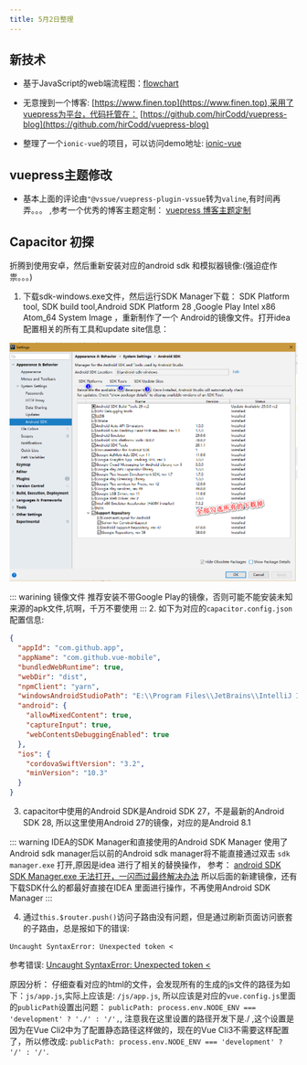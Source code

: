 ```yaml
---
title: 5月2日整理
---
```


## 新技术

* 基于JavaScript的web端流程图：[flowchart](https://gojs.net/latest/samples/flowchart.html)

* 无意搜到一个博客: [https://www.finen.top](https://www.finen.top),采用了vuepress为平台，代码托管在： [https://github.com/hirCodd/vuepress-blog](https://github.com/hirCodd/vuepress-blog)

* 整理了一个`ionic-vue`的项目，可以访问demo地址: [ionic-vue](https://pingbook.top/ionic-vue)

## vuepress主题修改

* 基本上面的评论由`"@vssue/vuepress-plugin-vssue`转为`valine`,有时间再弄。。。 ,参考一个优秀的博客主题定制： [vuepress 博客主题定制](https://www.unaxu.com/blog/posts/005-one-how-to-generate-static-blog-with-vuepress.html)


## Capacitor 初探

折腾到使用安卓，然后重新安装对应的android sdk 和模拟器镜像:(强迫症作祟。。。)
1. 下载sdk-windows.exe文件，然后运行SDK Manager下载： SDK Platform tool, SDK build tool,Android SDK Platform 28 ,Google Play Intel x86 Atom_64 System Image ，重新制作了一个
Android的镜像文件。打开idea配置相关的所有工具和update site信息：

![android sdk windows配置信息](./img/android-sdk.png)

 ::: warining 镜像文件
 推荐安装不带Google Play的镜像，否则可能不能安装未知来源的apk文件,坑啊，千万不要使用
 :::
2. 如下为对应的`capacitor.config.json`配置信息: 
``` json
{
  "appId": "com.github.app",
  "appName": "com.github.vue-mobile",
  "bundledWebRuntime": true,
  "webDir": "dist",
  "npmClient": "yarn",
  "windowsAndroidStudioPath": "E:\\Program Files\\JetBrains\\IntelliJ IDEA 2019.1\\bin\\idea64.exe",
  "android": {
    "allowMixedContent": true,
    "captureInput": true,
    "webContentsDebuggingEnabled": true
  },
  "ios": {
    "cordovaSwiftVersion": "3.2",
    "minVersion": "10.3"
  }
}


```

3. capacitor中使用的Android SDK是Android SDK 27，不是最新的Android SDK 28, 所以这里使用Android 27的镜像，对应的是Android 8.1

::: warning IDEA的SDK Manager和直接使用的Android SDK Manager
  使用了Android sdk manager后以前的Android sdk manager将不能直接通过双击 `sdk manager.exe` 打开,原因是idea 进行了相关的替换操作，
  参考： [android SDK SDK Manager.exe 无法打开，一闪而过最终解决办法](https://blog.csdn.net/wang295689649/article/details/60960953)
  所以后面的新建镜像，还有下载SDK什么的都最好直接在IDEA 里面进行操作，不再使用Android SDK Manager
:::

4. 通过`this.$router.push()`访问子路由没有问题，但是通过刷新页面访问嵌套的子路由，总是报如下的错误: 

```
Uncaught SyntaxError: Unexpected token <

```

参考错误: [Uncaught SyntaxError: Unexpected token <](https://stackoverflow.com/questions/49276879/second-level-vue-route-throws-error-when-accessed-directly)

原因分析： 仔细查看对应的html的文件，会发现所有的生成的js文件的路径为如下：`js/app.js`,实际上应该是: `/js/app.js`, 所以应该是对应的`vue.config.js`里面的`publicPath`设置出问题：
`publicPath: process.env.NODE_ENV === 'development' ? './' : '/',`, 注意我在这里设置的路径开发下是./ ,这个设置是因为在Vue Cli2中为了配置静态路径这样做的，现在的Vue Cli3不需要这样配置了，所以修改成: `publicPath: process.env.NODE_ENV === 'development' ? '/' : '/'`. 